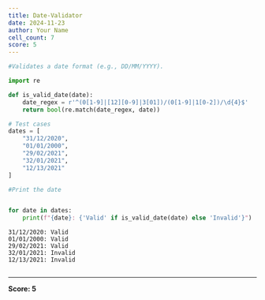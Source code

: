 ```yaml
---
title: Date-Validator
date: 2024-11-23
author: Your Name
cell_count: 7
score: 5
---
```


```python
#Validates a date format (e.g., DD/MM/YYYY).
```


```python
import re


```


```python
def is_valid_date(date):
    date_regex = r'^(0[1-9]|[12][0-9]|3[01])/(0[1-9]|1[0-2])/\d{4}$'
    return bool(re.match(date_regex, date))

```


```python
# Test cases
dates = [
    "31/12/2020",
    "01/01/2000",
    "29/02/2021",
    "32/01/2021",
    "12/13/2021"
]

```


```python
#Print the date
```


```python

for date in dates:
    print(f"{date}: {'Valid' if is_valid_date(date) else 'Invalid'}")
```

    31/12/2020: Valid
    01/01/2000: Valid
    29/02/2021: Valid
    32/01/2021: Invalid
    12/13/2021: Invalid



```python

```


---
**Score: 5**
